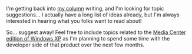 I'm getting back into [my column](http://msdn.microsoft.com/vbasic/using/columns/code4fun/default.aspx) writing, and I'm looking for topic suggestions... I actually have a long list of ideas already, but I'm always interested in hearing what you folks want to read about!

So... suggest away! Feel free to include topics related to the [Media Center edition of Windows XP](http://www.microsoft.com/windowsxp/mediacenter/) as I'm planning to spend some time with the developer side of that product over the next few months.